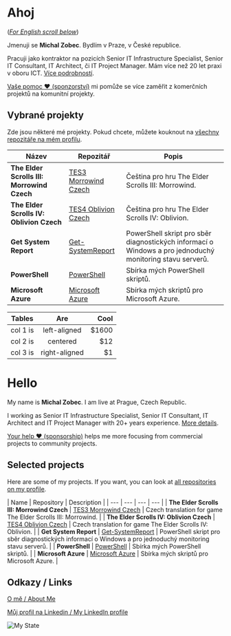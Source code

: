 # Ahoj

<a name="documenttitle"></a>

([*For English scroll below*](#english "For English scroll below"))

Jmenuji se **Michal Zobec**. Bydlím v Praze, v České republice.

Pracuji jako kontraktor na pozicích Senior IT Infrastructure Specialist, Senior IT Consultant, IT Architect, či IT Project Manager. Mám více než 20 let praxi v oboru ICT. [Více podrobností](MichalZobec-About.md).

[Vaše pomoc :heart: (sponzorství)](https://github.com/sponsors/michalzobec) mi pomůže se více zaměřit z komerčních projektů na komunitní projekty.

## Vybrané projekty

Zde jsou některé mé projekty. Pokud chcete, můžete kouknout na [všechny repozitáře na mém profilu](https://github.com/michalzobec?tab=repositories).

| Název | Repozitář | Popis |
| --- | --- | --- |
| **The Elder Scrolls III: Morrowind Czech** | [TES3 Morrowind Czech](https://github.com/michalzobec/tes3-morrowind-cesky) | Čeština pro hru The Elder Scrolls III: Morrowind. |
| **The Elder Scrolls IV: Oblivion Czech** | [TES4 Oblivion Czech](https://github.com/michalzobec/tes4-oblivion-cesky) | Čeština pro hru The Elder Scrolls IV: Oblivion. |
| **Get System Report** | [Get-SystemReport](https://github.com/michalzobec/Get-SystemReport) | PowerShell skript pro sběr diagnostických informací o Windows a pro jednoduchý monitoring stavu serverů. |
| **PowerShell** | [PowerShell](https://github.com/michalzobec/PowerShell) | Sbírka mých PowerShell skriptů. |
| **Microsoft Azure** | [Microsoft Azure](https://github.com/michalzobec/microsoft-azure) | Sbírka mých skriptů pro Microsoft Azure. |

| Tables   |      Are      |  Cool |
|----------|:-------------:|------:|
| col 1 is |  left-aligned | $1600 |
| col 2 is |    centered   |   $12 |
| col 3 is | right-aligned |    $1 |


<a name="english"></a>

# Hello

My name is **Michal Zobec**. I am live at Prague, Czech Republic.

I working as Senior IT Infrastructure Specialist, Senior IT Consultant, IT Architect and IT Project Manager with 20+ years experience. [More details](MichalZobec-About.md#english).

[Your help :heart: (sponsorship)](https://github.com/sponsors/michalzobec) helps me more focusing from commercial projects to community projects.

## Selected projects

Here are some of my projects. If you want, you can look at [all repositories on my profile](https://github.com/michalzobec?tab=repositories).

| Name | Repository | Description |
| --- | --- | --- | --- |
| **The Elder Scrolls III: Morrowind Czech** | [TES3 Morrowind Czech](https://github.com/michalzobec/tes3-morrowind-cesky) | Czech translation for game The Elder Scrolls III: Morrowind. |
| **The Elder Scrolls IV: Oblivion Czech** | [TES4 Oblivion Czech](https://github.com/michalzobec/tes4-oblivion-cesky) | Czech translation for game The Elder Scrolls IV: Oblivion. |
| **Get System Report** | [Get-SystemReport](https://github.com/michalzobec/Get-SystemReport) | PowerShell skript pro sběr diagnostických informací o Windows a pro jednoduchý monitoring stavu serverů. |
| **PowerShell** | [PowerShell](https://github.com/michalzobec/PowerShell) | Sbírka mých PowerShell skriptů. |
| **Microsoft Azure** | [Microsoft Azure](https://github.com/michalzobec/microsoft-azure) | Sbírka mých skriptů pro Microsoft Azure. |

## Odkazy / Links

[O mě / About Me](https://about.me/michalzobec)

[Můj profil na Linkedin / My LinkedIn profile](https://www.linkedin.com/in/michalzobec/)

![My State](https://github-readme-stats.vercel.app/api?username=michalzobec)
